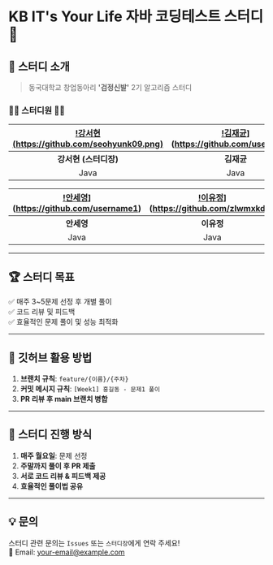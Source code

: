 # KB IT's Your Life 자바 코딩테스트 스터디 🚀



## 📢 스터디 소개  
> 동국대학교 창업동아리 **'검정신발'** 2기 알고리즘 스터디  

### 👩‍💻 **스터디원** 👨‍💻  

| [!강서현(https://github.com/seohyunk09.png)](https://github.com/seohyunk09) | [!김재균](https://github.com/username1.png)](https://github.com/username1) | [!김혜진](https://github.com/chol644.png)](https://github.com/chol644) |
|:----------------------------------:|:----------------------------------:|:----------------------------------:|
| **강서현 (스터디장)** | **김재균** | **김혜진** |
| Java | Java | Java |

| [!안세영](https://github.com/username1.png)](https://github.com/username1) | [!이유정](https://github.com/zlwmxkdla.png)](https://github.com/zlwmxkdla) | [!천기오](https://github.com/username1.png)](https://github.com/username1) |
|:----------------------------------:|:----------------------------------:|:----------------------------------:|
| **안세영** | **이유정** | **천기오** |
| Java | Java | Java |

---

## 🏆 **스터디 목표**
✅ 매주 3~5문제 선정 후 개별 풀이  
✅ 코드 리뷰 및 피드백  
✅ 효율적인 문제 풀이 및 성능 최적화  

---

## 📌 **깃허브 활용 방법**
1. **브랜치 규칙**: `feature/{이름}/{주차}`
2. **커밋 메시지 규칙**: `[Week1] 홍길동 - 문제1 풀이`
3. **PR 리뷰 후 main 브랜치 병합**

---

## 🚀 **스터디 진행 방식**
1. **매주 월요일**: 문제 선정  
2. **주말까지 풀이 후 PR 제출**  
3. **서로 코드 리뷰 & 피드백 제공**  
4. **효율적인 풀이법 공유**

---

## **💡 문의**
스터디 관련 문의는 `Issues` 또는 `스터디장`에게 연락 주세요!  
📧 Email: your-email@example.com

